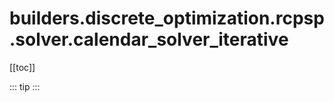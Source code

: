 # builders.discrete_optimization.rcpsp.solver.calendar_solver_iterative

[[toc]]

::: tip
<skdecide-summary></skdecide-summary>
:::

